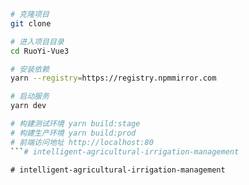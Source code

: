 ```bash
# 克隆项目
git clone 

# 进入项目目录
cd RuoYi-Vue3

# 安装依赖
yarn --registry=https://registry.npmmirror.com

# 启动服务
yarn dev

# 构建测试环境 yarn build:stage
# 构建生产环境 yarn build:prod
# 前端访问地址 http://localhost:80
```#   i n t e l l i g e n t - a g r i c u l t u r a l - i r r i g a t i o n - m a n a g e m e n t  
 #   i n t e l l i g e n t - a g r i c u l t u r a l - i r r i g a t i o n - m a n a g e m e n t  
 